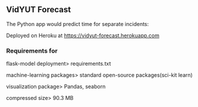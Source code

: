 ## VidYUT Forecast


The Python app would predict time for separate incidents:

Deployed on Heroku at https://vidyut-forecast.herokuapp.com

### Requirements for

flask-model deployment> requirements.txt

machine-learning packages> standard open-source packages(sci-kit learn)

visualization package> Pandas, seaborn

compressed size> 90.3 MB
